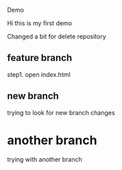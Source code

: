 Demo 

Hi this is my first demo

Changed a bit for delete repository

## feature branch

step1. open index.html

## new branch

trying to look for new branch changes

# another branch

trying with another branch
